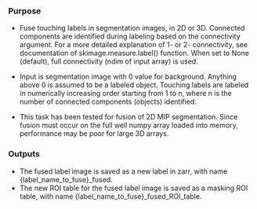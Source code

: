 ### Purpose
- Fuse touching labels in segmentation images, in 2D or 3D. Connected components are identified during labeling
    based on the connectivity argument. For a more detailed explanation of 1- or 2- connectivity, see documentation
    of skimage.measure.label() function. When set to None (default), full connectivity (ndim of input array) is used.

- Input is segmentation image with 0 value for background. Anything above 0 is assumed to be a labeled object.
    Touching labels are labeled in numerically increasing order starting from 1 to n, where n is the number of
    connected components (objects) identified.

- This task has been tested for fusion of 2D MIP segmentation. Since fusion must occur on the full well numpy
    array loaded into memory, performance may be poor for large 3D arrays.

### Outputs
- The fused label image is saved as a new label in zarr, with name {label_name_to_fuse}_fused.
- The new ROI table for the fused label image is saved as a masking ROI table, with name
    {label_name_to_fuse}_fused_ROI_table.

